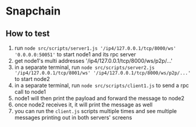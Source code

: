 # Snapchain

## How to test
1. run `node src/scripts/server1.js '/ip4/127.0.0.1/tcp/8000/ws' '0.0.0.0:50051'` to start node1 and its rpc server
2. get node1's multi addresses '/ip4/127.0.0.1/tcp/8000/ws/p2p/...'
3. in a separate terminal, run `node src/scripts/server2.js '/ip4/127.0.0.1/tcp/8001/ws' '/ip4/127.0.0.1/tcp/8000/ws/p2p/...'` to start node2
4. in a separate terminal, run `node src/scripts/client1.js` to send a rpc call to node1
5. node1 will then print the payload and forward the message to node2
6. once node2 receives it, it will print the message as well
7. you can run the `client.js` scripts multiple times and see multiple messages printing out in both servers' screens